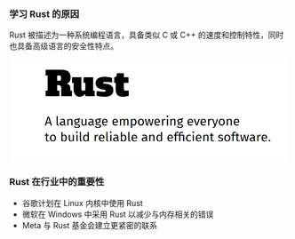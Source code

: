 ### 学习 Rust 的原因

Rust 被描述为一种系统编程语言，具备类似 C 或 C++ 的速度和控制特性，同时也具备高级语言的安全性特点。

<div style="text-align:center"><img src="./assets/rust.png" width="500" /></div>

### Rust 在行业中的重要性

- 谷歌计划在 Linux 内核中使用 Rust
- 微软在 Windows 中采用 Rust 以减少与内存相关的错误
- Meta 与 Rust 基金会建立更紧密的联系
